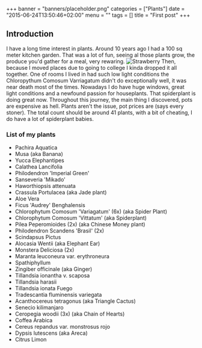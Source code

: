+++
banner = "banners/placeholder.png"
categories = ["Plants"]
date = "2015-06-24T13:50:46+02:00"
menu = ""
tags = []
title = "First post"
+++

## Introduction

I have a long time interest in plants. Around 10 years ago I had a 100 sq meter kitchen garden. That was a lot of fun, seeing al those plants grow, the produce you'd gather for a meal, very rewaring. ![Strawberry](/static/images/fulls/strawberry.jpg) Then, because I moved places due to going to college I kinda dropped it all together. One of rooms I lived in had such low light conditions the Chloropythum Comosum Varriagatum didn't do exceptionally well, it was near death most of the times. Nowadays I do have huge windows, great light conditions and a newfound passion for houseplants.  That spiderplant is doing great now. Throughout this journey, the main thing I discovered, pots are expensive as hell. Plants aren't the issue, pot prices are (says every stoner). The total count should be around 41 plants, with a bit of cheating, I do have a lot of spiderplant babies.

### List of my plants
* Pachira Aquatica
* Musa (aka Banana)
* Yucca Elephantipes
* Calathea Lancifolia
* Philodendron 'Imperial Green'
* Sanseveria 'Mikado' 
* Haworthiopsis attenuata
* Crassula Portulacea (aka Jade plant)
* Aloe Vera 
* Ficus 'Audrey' Benghalensis
* Chlorophytum Comosum 'Variagatum' (6x) (aka Spider Plant)
* Chlorophytum Comosum 'Vittatum'		(aka Spiderplant)
* Pilea Peperomioides (2x)  (aka Chinese Money plant)
* Philodendron Scandens 'Brasil' (2x)
* Scindapsus Pictus
* Alocasia Wentii (aka Elephant Ear)
* Monstera Deliciosa (2x)
* Maranta leuconeura var. erythroneura
* Spathiphyllum
* Zingiber officinale (aka Ginger)
* Tillandsia  ionantha v. scaposa 
* Tillandsia harasii 
* Tillandsia ionata Fuego
* Tradescantia fluminensis variegata
* Acanthocereus tetragonus (aka Triangle Cactus)
* Senecio kilimanjaro
* Ceropegia woodii (3x) (aka Chain of Hearts)
* Coffea Arabica
* Cereus repandus var. monstrosus rojo
* Dypsis lutescens (aka Areca)
* Citrus Limon